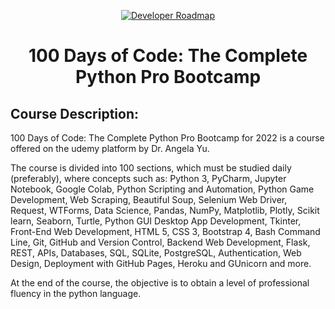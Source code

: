 <p align="center">
  <a href="https://github.com/marcoshsq/Marcos_Henrique_Portfolio](https://github.com/marcoshsq/100DaysOfCode">
    <img src="https://www.python.org/static/community_logos/python-logo-inkscape.svg" alt="Developer Roadmap" >
  </a>
</p>
  <h1 align="center">100 Days of Code: The Complete Python Pro Bootcamp</h1>
</div>

<h2>Course Description:</h2>

100 Days of Code: The Complete Python Pro Bootcamp for 2022 is a course offered on the udemy platform by Dr. Angela Yu. 

The course is divided into 100 sections, which must be studied daily (preferably), where concepts such as: Python 3, PyCharm, Jupyter Notebook, Google Colab, Python Scripting and Automation, Python Game Development, Web Scraping, Beautiful Soup, Selenium Web Driver, Request, WTForms, Data Science, Pandas, NumPy, Matplotlib, Plotly, Scikit learn, Seaborn, Turtle, Python GUI Desktop App Development, Tkinter, Front-End Web Development, HTML 5, CSS 3, Bootstrap 4, Bash Command Line, Git, GitHub and Version Control, Backend Web Development, Flask, REST, APIs, Databases, SQL, SQLite, PostgreSQL, Authentication, Web Design, Deployment with GitHub Pages, Heroku and GUnicorn and more.

At the end of the course, the objective is to obtain a level of professional fluency in the python language.




